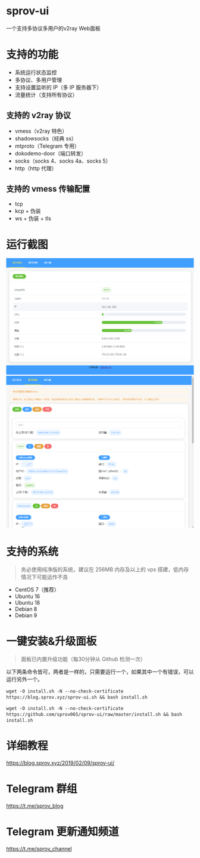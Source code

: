 # sprov-ui
 一个支持多协议多用户的v2ray Web面板
 
# 支持的功能
 - 系统运行状态监控
 - 多协议、多用户管理
 - 支持设置监听的 IP（多 IP 服务器下）
 - 流量统计（支持所有协议）
 
## 支持的 v2ray 协议
 - vmess（v2ray 特色）
 - shadowsocks（经典 ss）
 - mtproto（Telegram 专用）
 - dokodemo-door（端口转发）
 - socks（socks 4、socks 4a、socks 5）
 - http（http 代理）

## 支持的 vmess 传输配置
 - tcp
 - kcp + 伪装
 - ws + 伪装 + tls
 
# 运行截图
![1.png](1.png)
![2.png](2.png)

# 支持的系统
>务必使用纯净版的系统，建议在 256MB 内存及以上的 vps 搭建，低内存情况下可能运作不良
 - CentOS 7（推荐）
 - Ubuntu 16
 - Ubuntu 18
 - Debian 8
 - Debian 9

# 一键安装&升级面板
>面板已内置升级功能（每30分钟从 Github 检测一次）

以下两条命令皆可，两者是一样的，只需要运行一个，如果其中一个有错误，可以运行另外一个。
```
wget -O install.sh -N --no-check-certificate https://blog.sprov.xyz/sprov-ui.sh && bash install.sh
```
```
wget -O install.sh -N --no-check-certificate https://github.com/sprov065/sprov-ui/raw/master/install.sh && bash install.sh
```
# 详细教程
https://blog.sprov.xyz/2019/02/09/sprov-ui/

# Telegram 群组
https://t.me/sprov_blog

# Telegram 更新通知频道
https://t.me/sprov_channel
